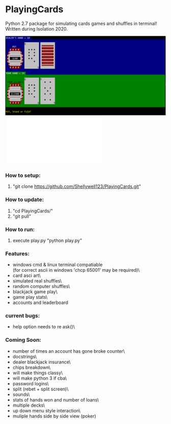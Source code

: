 # PlayingCards
Python 2.7 package for simulating cards games and shuffles in terminal! Written during Isolation 2020.

![screenshot](Images/screenshot.png)
![CPU player stats](Images/CPU_stats.pdf)

### How to setup:
1) "git clone https://github.com/Shellywell123/PlayingCards.git"

### How to update:
1) "cd PlayingCards/"
2) "git pull"

### How to run:
1) execute play.py
   "python play.py"

### Features:
- windows cmd & linux terminal compatiable\
  (for correct ascii in windows 'chcp 65001' may be required)\
- card asci art\
- simulated real shuffles\
- random computer shuffles\
- blackjack game play\
- game play stats\
- accounts and leaderboard

### current bugs:
- help option needs to re ask()\

### Coming Soon:
- number of times an account has gone broke counter\
- docstrings\
- dealer blackjack insurance\
- chips breakdown\
- will make things classy\
- will make python 3 if cba\
- password logins\
- split (rebet + split screen)\
- sounds\
- stats of hands won and number of loans\
- multiple decks\
- up down menu style interaction\
- muliple hands side by side view (poker)
